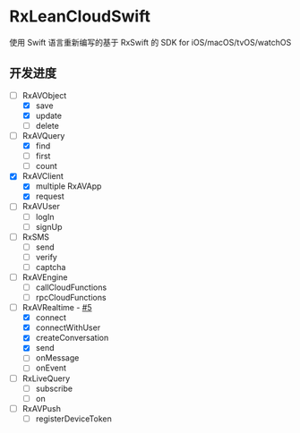 # RxLeanCloudSwift
使用 Swift 语言重新编写的基于 RxSwift 的 SDK for iOS/macOS/tvOS/watchOS

## 开发进度
- [ ] RxAVObject
  - [x] save
  - [x] update
  - [ ] delete
- [ ] RxAVQuery
  - [x] find
  - [ ] first
  - [ ] count
- [x] RxAVClient
  - [x] multiple RxAVApp
  - [x] request
- [ ] RxAVUser
  - [ ] logIn
  - [ ] signUp
- [ ] RxSMS
  - [ ] send
  - [ ] verify
  - [ ] captcha
- [ ] RxAVEngine
  - [ ] callCloudFunctions
  - [ ] rpcCloudFunctions
- [ ] RxAVRealtime - [#5](https://github.com/RxLeanCloud/rx-lean-swift/issues/5)
  - [x] connect
  - [x] connectWithUser
  - [x] createConversation
  - [x] send
  - [ ] onMessage
  - [ ] onEvent
- [ ] RxLiveQuery
  - [ ] subscribe
  - [ ] on
- [ ] RxAVPush
  - [ ] registerDeviceToken
